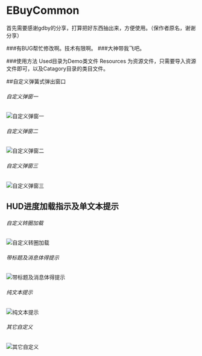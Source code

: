 # EBuyCommon
首先需要感谢gdby的分享，打算把好东西抽出来，方便使用。（保作者原名，谢谢分享）

###有BUG帮忙修改啊。技术有限啊。
###大神带我飞吧。

###使用方法
Used目录为Demo类文件
Resources 为资源文件，只需要导入资源文件即可，以及Catagory目录的类目文件。

##自定义弹簧式弹出窗口
###### 自定义弹窗一
![](https://github.com/LvJianfeng/EBuyCommon/blob/master/EBuyCommon/1.png "自定义弹窗一") 
###### 自定义弹窗二
![](https://github.com/LvJianfeng/EBuyCommon/blob/master/EBuyCommon/2.png "自定义弹窗二") 
###### 自定义弹窗三
![](https://github.com/LvJianfeng/EBuyCommon/blob/master/EBuyCommon/3.png "自定义弹窗三") 

## HUD进度加载指示及单文本提示
###### 自定义转圈加载
![](https://github.com/LvJianfeng/EBuyCommon/blob/master/EBuyCommon/5.png "自定义转圈加载") 
###### 带标题及消息体得提示
![](https://github.com/LvJianfeng/EBuyCommon/blob/master/EBuyCommon/6.png "带标题及消息体得提示") 
###### 纯文本提示
![](https://github.com/LvJianfeng/EBuyCommon/blob/master/EBuyCommon/7.png "纯文本提示") 
###### 其它自定义
![](https://github.com/LvJianfeng/EBuyCommon/blob/master/EBuyCommon/4.png "其它自定义") 
